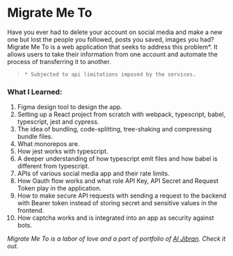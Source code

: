 # Migrate Me To

Have you ever had to delete your account on social media and make a new one but lost the people you followed, posts you saved, images you had? Migrate Me To is a web application that seeks to address this problem\*. It allows users to take their information from one account and automate the process of transferring it to another.

> `* Subjected to api limitations imposed by the services.`

### What I Learned:

1. Figma design tool to design the app.
2. Setting up a React project from scratch with webpack, typescript, babel, typescript, jest and cypress.
3. The idea of bundling, code-splitting, tree-shaking and compressing bundle files.
4. What monorepos are.
5. How jest works with typescript.
6. A deeper understanding of how typescript emit files and how babel is different from typescript.
7. APIs of various social media app and their rate limits.
8. How Oauth flow works and what role API Key, API Secret and Request Token play in the application.
9. How to make secure API requests with sending a request to the backend with Bearer token instead of storing secret and sensitive values in the frontend.
10. How captcha works and is integrated into an app as security against bots.

_Migrate Me To is a labor of love and a part of portfolio of [Al Jibran](https://www.portfolio.com). Check it out._
